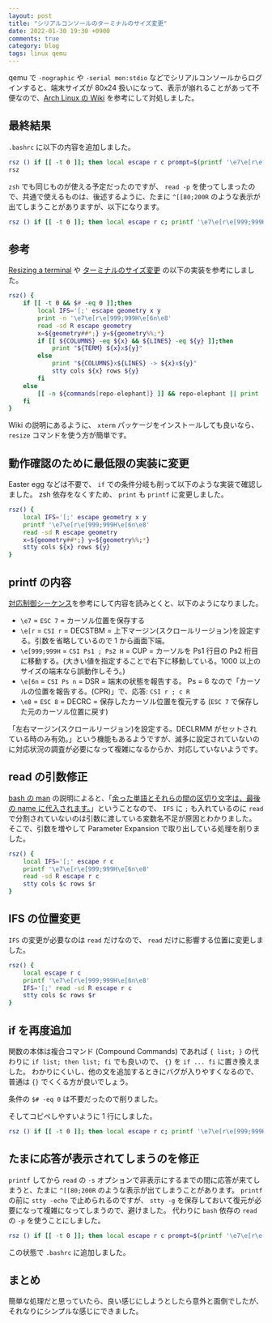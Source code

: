 ```yaml
---
layout: post
title: "シリアルコンソールのターミナルのサイズ変更"
date: 2022-01-30 19:30 +0900
comments: true
category: blog
tags: linux qemu
---
```

qemu で `-nographic` や `-serial mon:stdio` などでシリアルコンソールからログインすると、端末サイズが 80x24 扱いになって、表示が崩れることがあって不便なので、[Arch Linux の Wiki](https://wiki.archlinux.org/title/working_with_the_serial_console#Resizing_a_terminal) を参考にして対処しました。

<!--more-->

## 最終結果

`.bashrc` に以下の内容を追加しました。

```bash
rsz () if [[ -t 0 ]]; then local escape r c prompt=$(printf '\e7\e[r\e[999;999H\e[6n\e8'); IFS='[;' read -sd R -p "$prompt" escape r c; stty cols $c rows $r; fi
rsz
```

`zsh` でも同じものが使える予定だったのですが、 `read -p` を使ってしまったので、共通で使えるものは、後述するように、たまに `^[[80;200R` のような表示が出てしまうことがありますが、以下になります。

```bash
rsz () if [[ -t 0 ]]; then local escape r c; printf '\e7\e[r\e[999;999H\e[6n\e8'; IFS='[;' read -sd R escape r c; stty cols $c rows $r; fi
```


## 参考

[Resizing a terminal](https://wiki.archlinux.org/title/working_with_the_serial_console#Resizing_a_terminal) や [ターミナルのサイズ変更](https://wiki.archlinux.jp/index.php/%E3%82%B7%E3%83%AA%E3%82%A2%E3%83%AB%E3%82%B3%E3%83%B3%E3%82%BD%E3%83%BC%E3%83%AB#%E3%82%BF%E3%83%BC%E3%83%9F%E3%83%8A%E3%83%AB%E3%81%AE%E3%82%B5%E3%82%A4%E3%82%BA%E5%A4%89%E6%9B%B4) の以下の実装を参考にしました。

```zsh
rsz() {
	if [[ -t 0 && $# -eq 0 ]];then
		local IFS='[;' escape geometry x y
		print -n '\e7\e[r\e[999;999H\e[6n\e8'
		read -sd R escape geometry
		x=${geometry##*;} y=${geometry%%;*}
		if [[ ${COLUMNS} -eq ${x} && ${LINES} -eq ${y} ]];then
			print "${TERM} ${x}x${y}"
		else
			print "${COLUMNS}x${LINES} -> ${x}x${y}"
			stty cols ${x} rows ${y}
		fi
	else
		[[ -n ${commands[repo-elephant]} ]] && repo-elephant || print 'Usage: rsz'  ## Easter egg here :)
	fi
}
```

Wiki の説明にあるように、 `xterm` パッケージをインストールしても良いなら、 `resize` コマンドを使う方が簡単です。

## 動作確認のために最低限の実装に変更

Easter egg などは不要で、 `if` での条件分岐も削って以下のような実装で確認しました。
zsh 依存をなくすため、 `print` も `printf` に変更しました。

```bash
rsz() {
	local IFS='[;' escape geometry x y
	printf '\e7\e[r\e[999;999H\e[6n\e8'
	read -sd R escape geometry
	x=${geometry##*;} y=${geometry%%;*}
	stty cols ${x} rows ${y}
}
```

## printf の内容

[対応制御シーケンス](https://ttssh2.osdn.jp/manual/4/ja/about/ctrlseq.html)を参考にして内容を読みとくと、以下のようになりました。

- `\e7` = `ESC 7` = カーソル位置を保存する
- `\e[r` = `CSI r` = DECSTBM = 上下マージン(スクロールリージョン)を設定する。引数を省略しているので 1 から画面下端。
- `\e[999;999H` = `CSI Ps1 ; Ps2 H` = CUP = カーソルを Ps1 行目の Ps2 桁目に移動する。(大きい値を指定することで右下に移動している。1000 以上のサイズの端末なら誤動作しそう。)
- `\e[6n` = `CSI Ps n` = DSR = 端末の状態を報告する。 Ps = 6 なので「カーソルの位置を報告する。(CPR)」で、応答: `CSI r ; c R`
- `\e8` = `ESC 8` = DECRC = 保存したカーソル位置を復元する (`ESC 7` で保存した元のカーソル位置に戻す)

「左右マージン(スクロールリージョン)を設定する。DECLRMM がセットされている時のみ有効。」という機能もあるようですが、滅多に設定されていないのに対応状況の調査が必要になって複雑になるからか、対応していないようです。

## read の引数修正

[bash の man](https://linuxjm.osdn.jp/html/GNU_bash/man1/bash.1.html) の説明によると、「[余った単語とそれらの間の区切り文字は、最後の name に代入されます。](https://linuxjm.osdn.jp/html/GNU_bash/man1/bash.1.html#:~:text=%E4%BD%99%E3%81%A3%E3%81%9F%E5%8D%98%E8%AA%9E%E3%81%A8%E3%81%9D%E3%82%8C%E3%82%89%E3%81%AE%E9%96%93%E3%81%AE%E5%8C%BA%E5%88%87%E3%82%8A%E6%96%87%E5%AD%97%E3%81%AF%E3%80%81%E6%9C%80%E5%BE%8C%E3%81%AE%20name%20%E3%81%AB%E4%BB%A3%E5%85%A5%E3%81%95%E3%82%8C%E3%81%BE%E3%81%99%E3%80%82)」ということなので、 `IFS` に `;` も入れているのに `read` で分割されていないのは引数に渡している変数名不足が原因とわかりました。
そこで、引数を増やして Parameter Expansion で取り出している処理を削りました。

```bash
rsz() {
	local IFS='[;' escape r c
	printf '\e7\e[r\e[999;999H\e[6n\e8'
	read -sd R escape r c
	stty cols $c rows $r
}
```

## IFS の位置変更

`IFS` の変更が必要なのは `read` だけなので、 `read` だけに影響する位置に変更しました。

```bash
rsz() {
	local escape r c
	printf '\e7\e[r\e[999;999H\e[6n\e8'
	IFS='[;' read -sd R escape r c
	stty cols $c rows $r
}
```

## if を再度追加

関数の本体は複合コマンド (Compound Commands) であれば `{ list; }` の代わりに `if list; then list; fi` でも良いので、 `{}` を `if ... fi` に置き換えました。
わかりにくいし、他の文を追加するときにバグが入りやすくなるので、普通は `{}` でくくる方が良いでしょう。

条件の `$# -eq 0` は不要だったので削りました。

そしてコピペしやすいように 1 行にしました。

```bash
rsz () if [[ -t 0 ]]; then local escape r c; printf '\e7\e[r\e[999;999H\e[6n\e8'; IFS='[;' read -sd R escape r c; stty cols $c rows $r; fi
```

## たまに応答が表示されてしまうのを修正

`printf` してから `read` の `-s` オプションで非表示にするまでの間に応答が来てしまうと、たまに `^[[80;200R` のような表示が出てしまうことがあります。
`printf` の前に `stty -echo` で止められるのですが、 `stty -g` を保存しておいて復元が必要になって複雑になってしまうので、避けました。
代わりに `bash` 依存の `read` の `-p` を使うことにしました。

```bash
rsz () if [[ -t 0 ]]; then local escape r c prompt=$(printf '\e7\e[r\e[999;999H\e[6n\e8'); IFS='[;' read -sd R -p "$prompt" escape r c; stty cols $c rows $r; fi
```

この状態で `.bashrc` に追加しました。

## まとめ

簡単な処理だと思っていたら、良い感じにしようとしたら意外と面倒でしたが、それなりにシンプルな感じにできました。
